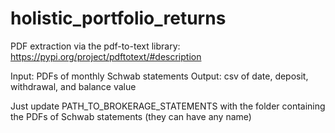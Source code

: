 # holistic_portfolio_returns
 
PDF extraction via the pdf-to-text library:
https://pypi.org/project/pdftotext/#description

Input: PDFs of monthly Schwab statements
Output: csv of date, deposit, withdrawal, and balance value 

Just update PATH_TO_BROKERAGE_STATEMENTS with the folder containing the PDFs of Schwab statements (they can have any name)